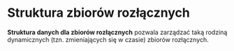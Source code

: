 # Struktura zbiorów rozłącznych
**Struktura danych dla zbiorów rozłącznych** pozwala zarządzać taką rodziną dynamicznych (tzn. zmieniających się w czasie) zbiorów rozłącznych.